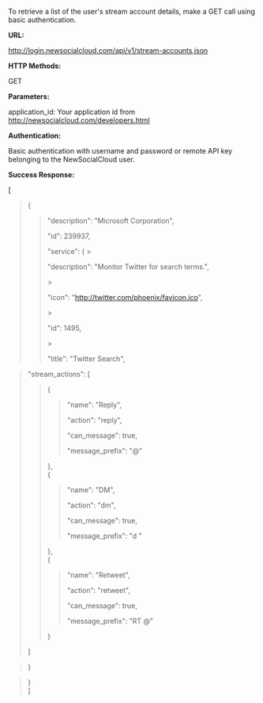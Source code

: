To retrieve a list of the user's stream account details, make a GET call using basic authentication.

**URL:**

http://login.newsocialcloud.com/api/v1/stream-accounts.json

**HTTP Methods:**

GET

**Parameters:**

application\_id: Your application id from http://newsocialcloud.com/developers.html

**Authentication:**

Basic authentication with username and password or remote API key belonging to the NewSocialCloud user.

**Success Response:**

[
> {
> > <p>"description": "Microsoft Corporation",</p>
> > <p>"id": 239937,</p>
> > "service": {
> > > <p>"description": "Monitor Twitter for search terms.",</p>
> > > <p>"icon": "<a href='http://twitter.com/phoenix/favicon.ico'>http://twitter.com/phoenix/favicon.ico</a>",</p>
> > > <p>"id": 1495,</p>
> > > <p>"title": "Twitter Search",<br>
<blockquote>"stream_actions": [<br>
<blockquote>{<br>
<blockquote><p>"name": "Reply",</p>
<p>"action": "reply",</p>
<p>"can_message": true,</p>
<p>"message_prefix": "@"</p>
</blockquote>},<br>
{<br>
<blockquote><p>"name": "DM",</p>
<p>"action": "dm",</p>
<p>"can_message": true,</p>
<p>"message_prefix": "d "</p>
</blockquote>},<br>
{<br>
<blockquote><p>"name": "Retweet",</p>
<p>"action": "retweet",</p>
<p>"can_message": true,</p>
<p>"message_prefix": "RT @"</p>
</blockquote>}<br>
</blockquote>]<br>
</blockquote><blockquote>}<br>
</blockquote><blockquote>}<br>
]